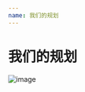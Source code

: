 ```yaml
---
name: 我们的规划
---
```


# 我们的规划

![image](http://note.youdao.com/noteshare?id=03cef1724782eb6376a9d647c5505cb6)

